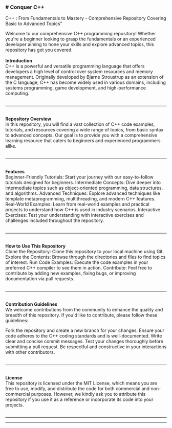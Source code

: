 <h3># Conquer C++</h3>
C++ : From Fundamentals to Mastery - Comprehensive Repository Covering Basic to Advanced Topics"

Welcome to our comprehensive C++ programming repository! Whether you're a beginner looking to grasp the fundamentals or an experienced developer aiming to hone your skills and explore advanced topics, this repository has got you covered.
<br>
<br>
<strong>Introduction</strong>
<br>
C++ is a powerful and versatile programming language that offers developers a high level of control over system resources and memory management. Originally developed by Bjarne Stroustrup as an extension of the C language, C++ has become widely used in various domains, including systems programming, game development, and high-performance computing.
<br>
<br>
<hr>
<br>
<strong>Repository Overview</strong>
<br>
In this repository, you will find a vast collection of C++ code examples, tutorials, and resources covering a wide range of topics, from basic syntax to advanced concepts. Our goal is to provide you with a comprehensive learning resource that caters to beginners and experienced programmers alike.
<br>
<br>
<hr>
<br>
<strong>Features</strong>
<br>
Beginner-Friendly Tutorials: Start your journey with our easy-to-follow tutorials designed for beginners.
Intermediate Concepts: Dive deeper into intermediate topics such as object-oriented programming, data structures, and algorithms.
Advanced Techniques: Explore advanced techniques like template metaprogramming, multithreading, and modern C++ features.
Real-World Examples: Learn from real-world examples and practical projects to understand how C++ is used in industry scenarios.
Interactive Exercises: Test your understanding with interactive exercises and challenges included throughout the repository.
<br>
<br>
<hr>
<br>
<strong>How to Use This Repository</strong>
<br>
Clone the Repository: Clone this repository to your local machine using Git.
Explore the Contents: Browse through the directories and files to find topics of interest.
Run Code Examples: Execute the code examples in your preferred C++ compiler to see them in action.
Contribute: Feel free to contribute by adding new examples, fixing bugs, or improving documentation via pull requests.

<br>
<br>
<hr>
<br>
<strong>Contribution Guidelines</strong>
<br>
We welcome contributions from the community to enhance the quality and breadth of this repository. If you'd like to contribute, please follow these guidelines:

Fork the repository and create a new branch for your changes.
Ensure your code adheres to the C++ coding standards and is well-documented.
Write clear and concise commit messages.
Test your changes thoroughly before submitting a pull request.
Be respectful and constructive in your interactions with other contributors.
<br>
<br>
<hr>
<br>
<strong>License</strong>
<br>
This repository is licensed under the MIT License, which means you are free to use, modify, and distribute the code for both commercial and non-commercial purposes. However, we kindly ask you to attribute this repository if you use it as a reference or incorporate its code into your projects.
<br>
<br>
<hr>
<hr>
